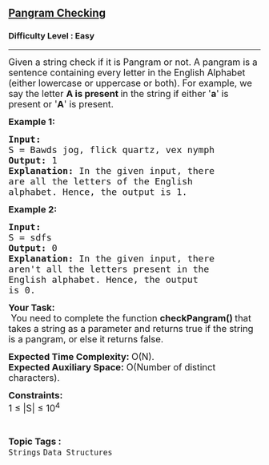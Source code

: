 <h2><a href="https://practice.geeksforgeeks.org/problems/pangram-checking-1587115620/1">Pangram Checking</a></h2><h3>Difficulty Level : Easy</h3><hr><div class="problems_problem_content__Xm_eO"><p><span style="font-size:18px">Given a string check if it is&nbsp;Pangram&nbsp;or not. A pangram is a sentence containing&nbsp;every letter in the English Alphabet (either lowercase or uppercase or both). For example, we say the letter <strong>A is present </strong>in the string if either '<strong>a</strong>' is present or '<strong>A</strong>' is present.</span></p>

<p><strong><span style="font-size:18px">Example 1:</span></strong></p>

<pre><strong><span style="font-size:18px">Input:
</span></strong><span style="font-size:18px">S = Bawds jog, flick quartz, vex nymph
<strong>Output: </strong>1<strong>
Explanation: </strong>In the given input, there
are all the letters of the English
alphabet. Hence, the output is 1.</span>
</pre>

<p><strong><span style="font-size:18px">Example 2:</span></strong></p>

<pre><strong><span style="font-size:18px">Input:
</span></strong><span style="font-size:18px">S = sdfs
<strong>Output: </strong>0<strong>
Explanation:&nbsp;</strong>In the given input, there
aren't all the letters present in the
English alphabet. Hence, the output
is 0.</span></pre>

<p><span style="font-size:18px"><strong>Your Task:</strong><br>
&nbsp;You need to&nbsp;complete&nbsp;the function&nbsp;<strong>checkPangram()&nbsp;</strong>that takes a&nbsp;string&nbsp;as a&nbsp;parameter&nbsp;and&nbsp;returns true&nbsp;if the string is a pangram, or else it returns&nbsp;false.</span></p>

<p><span style="font-size:18px"><strong>Expected Time Complexity:&nbsp;</strong>O(N).<br>
<strong>Expected Auxiliary Space:</strong>&nbsp;O(Number of distinct characters).</span></p>

<p><span style="font-size:18px"><strong>Constraints:</strong><br>
1 ≤ |S| ≤ 10<sup>4</sup></span></p>
</div><br><p><span style=font-size:18px><strong>Topic Tags : </strong><br><code>Strings</code>&nbsp;<code>Data Structures</code>&nbsp;